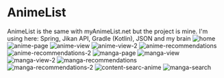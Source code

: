 # AnimeList
AnimeList is the same with myAnimeList.net but the project is mine.
I'm using here: Spring, Jikan API, Gradle (Kotlin), JSON and my brain
![home](https://github.com/rather-cruel/animelist/assets/106997330/14d64784-e7c1-4454-b7eb-69dc77694156)
![anime-page](https://github.com/rather-cruel/animelist/assets/106997330/43dc6566-6c41-41c5-bfca-11a67ea731a3)
![anime-view](https://github.com/rather-cruel/animelist/assets/106997330/850661c7-4cc3-4a06-b50f-0aa18628a271)
![anime-view-2](https://github.com/rather-cruel/animelist/assets/106997330/30b169ea-1e80-4ddb-94d3-6d9f51543624)
![anime-recommendations](https://github.com/rather-cruel/animelist/assets/106997330/aade0e6e-dcca-4d0e-9e03-ea6106d8e4d8)
![anime-recommendations-2](https://github.com/rather-cruel/animelist/assets/106997330/8399e21a-3b81-4158-b206-8d9a372f2ba3)
![manga-page](https://github.com/rather-cruel/animelist/assets/106997330/77026600-d384-4156-8d27-ee2cc986e6cf)
![manga-view](https://github.com/rather-cruel/animelist/assets/106997330/af70748f-c2cf-49c1-a699-6c71876c8589)
![manga-view-2](https://github.com/rather-cruel/animelist/assets/106997330/7179d7c2-6528-48fc-b873-e022b5e0ace2)
![manga-recommendations](https://github.com/rather-cruel/animelist/assets/106997330/26c4d5c4-ee3c-4cf7-a22e-6d3b9f607e41)
![manga-recommendations-2](https://github.com/rather-cruel/animelist/assets/106997330/200288fe-fdd4-4e5a-8208-31550737fe8f)
![content-searc-anime](https://github.com/rather-cruel/animelist/assets/106997330/e8eabce6-9de6-4bd5-8350-69b39f96c902)
![manga-search](https://github.com/rather-cruel/animelist/assets/106997330/25934999-a8f1-4626-b7bd-8e279782993c)
